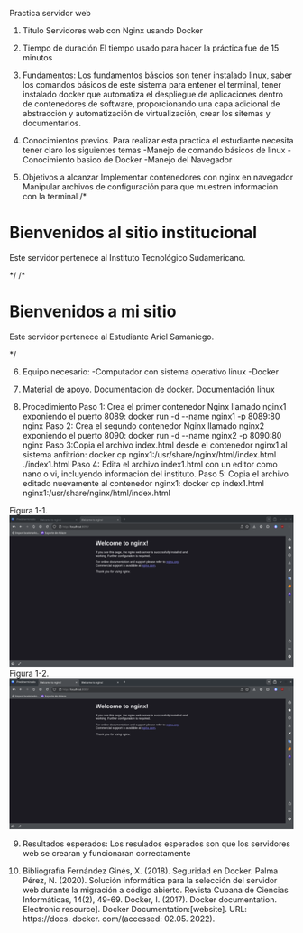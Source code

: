 Practica servidor web
1. Titulo
Servidores web con Nginx usando Docker

2. Tiempo de duración
El tiempo usado para hacer la práctica fue de 15 minutos

3. Fundamentos:
Los fundamentos báscios son tener instalado linux, saber los comandos básicos de este sistema para entener el terminal, tener instalado docker que automatiza el despliegue de aplicaciones dentro de contenedores de software, proporcionando una capa adicional de abstracción y automatización de virtualización, crear los sitemas y documentarlos.

4. Conocimientos previos.
Para realizar esta practica el estudiante necesita tener claro los siguientes temas
-Manejo de comando básicos de linux
-Conocimiento basico de Docker
-Manejo del Navegador

5. Objetivos a alcanzar
Implementar contenedores con nginx en navegador
Manipular archivos de configuración para que muestren información con la terminal
/*<html>
<head>
    <title>Institución Educativa</title>
</head>
<body>
    <h1>Bienvenidos al sitio institucional</h1>
    <p>Este servidor pertenece al Instituto Tecnológico Sudamericano.</p>
</body>
</html>
*/
/*<html>
<head>
    <title>Institución Educativa</title>
</head>
<body>
    <h1>Bienvenidos a mi sitio</h1>
    <p>Este servidor pertenece al Estudiante Ariel Samaniego.</p>
</body>
</html>
*/

6. Equipo necesario:
-Computador con sistema operativo linux
-Docker

7. Material de apoyo.
Documentacion de docker.
Documentación linux

8. Procedimiento
Paso 1: Crea el primer contenedor Nginx llamado nginx1 exponiendo el puerto 8089: docker run -d --name nginx1 -p 8089:80 nginx
Paso 2: Crea el segundo contenedor Nginx llamado nginx2 exponiendo el puerto 8090: docker run -d --name nginx2 -p 8090:80 nginx
Paso 3:Copia el archivo index.html desde el contenedor nginx1 al sistema anfitrión: docker cp nginx1:/usr/share/nginx/html/index.html ./index1.html
Paso 4: Edita el archivo index1.html con un editor como nano o vi, incluyendo información del instituto.
Paso 5: Copia el archivo editado nuevamente al contenedor nginx1: docker cp index1.html nginx1:/usr/share/nginx/html/index.html

Figura 1-1. 
![1](./Assets/1.png)
Figura 1-2.
![1](./Assets/2.png)
 
9. Resultados esperados:
Los resulados esperados son que los servidores web se crearan y funcionaran correctamente

10. Bibliografía
Fernández Ginés, X. (2018). Seguridad en Docker.
Palma Pérez, N. (2020). Solución informática para la selección del servidor web durante la migración a código abierto. Revista Cubana de Ciencias Informáticas, 14(2), 49-69.
Docker, I. (2017). Docker documentation. Electronic resource]. Docker Documentation:[website]. URL: https://docs. docker. com/(accessed: 02.05. 2022).